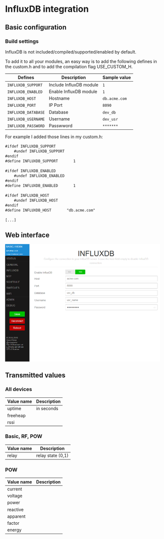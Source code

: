 # InfluxDB integration

## Basic configuration

### Build settings

InfluxDB is not included/compiled/supported/enabled by default.

To add it to all your modules, an easy way is to add the following defines in the custom.h and to add the compilation flag USE_CUSTOM_H.

| Defines | Description | Sample value |
| --- | --- | --- |
| `INFLUXDB_SUPPORT` | Include InfluxDB module | `1` |
| `INFLUXDB_ENABLED` | Enable InfluxDB module | `1` |
| `INFLUXDB_HOST` | Hostname | `db.acme.com` |
| `INFLUXDB_PORT` | IP Port | `8090` |
| `INFLUXDB_DATABASE` | Database | `dev_db` |
| `INFLUXDB_USERNAME` | Username | `dev_usr` |
| `INFLUXDB_PASSWORD` | Passwword | `*******` |

For example I added those lines in my custom.h:

```
#ifdef INFLUXDB_SUPPORT
    #undef INFLUXDB_SUPPORT
#endif
#define INFLUXDB_SUPPORT       1

#ifdef INFLUXDB_ENABLED
    #undef INFLUXDB_ENABLED
#endif
#define INFLUXDB_ENABLED       1

#ifdef INFLUXDB_HOST
    #undef INFLUXDB_HOST
#endif
#define INFLUXDB_HOST       "db.acme.com"

[...]

```

## Web interface

![ESPurna UI MQTT](images/ui/espurna-ui-influxdb.png)


## Transmitted values

### All devices

|Value name|Description|
| --- | --- |
|uptime|in seconds|
|freeheap||
|rssi||

### Basic, RF, POW

|Value name|Description|
| --- | --- |
|relay|relay state (0,1)|

### POW

|Value name|Description|
| --- | --- |
|current||
|voltage||
|power||
|reactive||
|apparent||
|factor||
|energy||

